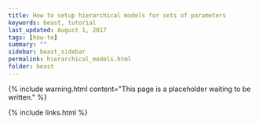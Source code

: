 ```yaml
---
title: How to setup hierarchical models for sets of parameters
keywords: beast, tutorial
last_updated: August 1, 2017
tags: [how-to]
summary: ""
sidebar: beast_sidebar
permalink: hierarchical_models.html
folder: beast
---
```


{% include warning.html content="This page is a placeholder waiting to be written." %}


{% include links.html %}
